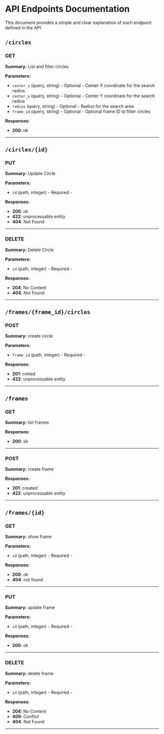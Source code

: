 
# API Endpoints Documentation

This document provides a simple and clear explanation of each endpoint defined in the API.

## `/circles`

### GET

**Summary:** List and filter circles

**Parameters:**

- `center_x` (query, string) - Optional - Center X coordinate for the search radius
- `center_y` (query, string) - Optional - Center Y coordinate for the search radius
- `radius` (query, string) - Optional - Radius for the search area
- `frame_id` (query, string) - Optional - Optional frame ID to filter circles

**Responses:**

- **200**: ok

---

## `/circles/{id}`

### PUT

**Summary:** Update Circle

**Parameters:**

- `id` (path, integer) - Required -

**Responses:**

- **200**: ok
- **422**: unprocessable entity
- **404**: Not Found

---

### DELETE

**Summary:** Delete Circle

**Parameters:**

- `id` (path, integer) - Required -

**Responses:**

- **204**: No Content
- **404**: Not Found

---

## `/frames/{frame_id}/circles`

### POST

**Summary:** create circle

**Parameters:**

- `frame_id` (path, integer) - Required -

**Responses:**

- **201**: creted
- **422**: unprocessable entity

---

## `/frames`

### GET

**Summary:** list frames


**Responses:**

- **200**: ok

---

### POST

**Summary:** create frame


**Responses:**

- **201**: created
- **422**: unprocessable entity

---

## `/frames/{id}`

### GET

**Summary:** show frame

**Parameters:**

- `id` (path, integer) - Required -

**Responses:**

- **200**: ok
- **404**: not found

---

### PUT

**Summary:** update frame

**Parameters:**

- `id` (path, integer) - Required -

**Responses:**

- **200**: ok

---

### DELETE

**Summary:** delete frame

**Parameters:**

- `id` (path, integer) - Required -

**Responses:**

- **204**: No Content
- **409**: Conflict
- **404**: Not Found

---

